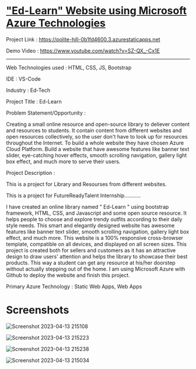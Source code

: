 # ["Ed-Learn" Website using Microsoft Azure Technologies](https://polite-hill-0b1fd4600.3.azurestaticapps.net)

Project Link : https://polite-hill-0b1fd4600.3.azurestaticapps.net

Demo Video : https://www.youtube.com/watch?v=SZ-QX_-Cx1E

_______________________________________________________________________________________________________________________________________________________________________

Web Technologies used : HTML, CSS, JS, Bootstrap

IDE : VS-Code

Industry : Ed-Tech

Project Title : Ed-Learn

Problem Statement/Opportunity :

Creating a small online resource and open-source library to deliever content and resources to students. It contain content from different 
websites and open resources collectively, so the user don't have to look up for resources throughout the Internet. To build a whole website they have chosen Azure Cloud Platform. Build a website that have awesome features like banner text slider, eye-catching hover effects, smooth scrolling navigation, gallery light box effect, and much more to serve their users.

Project Description :

This is a project for Library and Resourses from different websites.

This is a project for FutureReadyTalent Internship...........

I have created an online library named " Ed-Learn " using bootstrap framework, HTML, CSS, and Javascript and some open source resource. It helps people to choose and explore trendy outfits according to their daily style needs. This smart and elegantly designed website has awesome features like banner text slider, smooth scrolling navigation, gallery light box effect, and much more. This website is a 100% responsive cross-browser template, compatible on all devices, and displayed on all screen sizes. This project is created both for sellers and customers as it has an attractive design to draw users' attention and helps the library to showcase their best products. This way a student can get any resource at his/her doorstep without actually stepping out of the home. I am using Microsoft Azure with Github to deploy the website and finish this project.

Primary Azure Technology : Static Web Apps, Web Apps

# Screenshots

![Screenshot 2023-04-13 215108](https://user-images.githubusercontent.com/113287315/231824672-ec004c7c-8ba1-4d1b-9698-04f0ef0f6a57.jpg)

![Screenshot 2023-04-13 215223](https://user-images.githubusercontent.com/113287315/231824770-d5872461-bf5d-4b95-8405-c6dcdccfda39.jpg)

![Screenshot 2023-04-13 215238](https://user-images.githubusercontent.com/113287315/231824905-313d8a99-dc65-4fc3-8fc8-12f369f82e2a.jpg)

![Screenshot 2023-04-13 215034](https://user-images.githubusercontent.com/113287315/231825009-3b532441-508d-495b-a731-a14d38322260.jpg)
